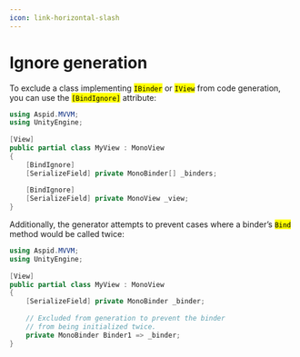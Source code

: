 ```yaml
---
icon: link-horizontal-slash
---
```


# Ignore generation

To exclude a class implementing <mark style="color:$warning;">`IBinder`</mark> or <mark style="color:$warning;">`IView`</mark> from code generation, you can use the <mark style="color:$warning;">`[BindIgnore]`</mark> attribute:

```csharp
using Aspid.MVVM;
using UnityEngine;
​
[View]
public partial class MyView : MonoView
{
    [BindIgnore]
    [SerializeField] private MonoBinder[] _binders;
    
    [BindIgnore]
    [SerializeField] private MonoView _view;
}
```

Additionally, the generator attempts to prevent cases where a binder’s <mark style="color:$warning;">`Bind`</mark> method would be called twice:

```csharp
using Aspid.MVVM;
using UnityEngine;
​
[View]
public partial class MyView : MonoView
{
    [SerializeField] private MonoBinder _binder;
    
    // Excluded from generation to prevent the binder
    // from being initialized twice.
    private MonoBinder Binder1 => _binder;
}
```
